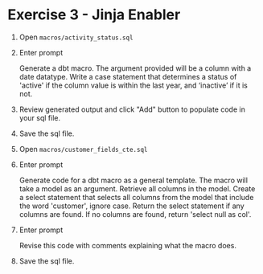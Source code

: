 # Exercise 3 - Jinja Enabler

1. Open `macros/activity_status.sql`
   
2. Enter prompt
<ul>Generate a dbt macro. The argument provided will be a column 
   with a date datatype. Write a case statement that determines 
   a status of 'active' if the column value is within the last year, 
   and ‘inactive’ if it is not.</ul>

3. Review generated output and click "Add" button to populate code
   in your sql file.
   
4. Save the sql file.
   
5. Open `macros/customer_fields_cte.sql`
   
6. Enter prompt
<ul>Generate code for a dbt macro as a general template. The macro 
   will take a model as an argument. Retrieve all columns in the model. 
   Create a select statement that selects all columns from the model 
   that include the word 'customer', ignore case. Return the select 
   statement if any columns are found. 
   If no columns are found, return 'select null as col'.</ul>

7. Enter prompt
<ul>Revise this code with comments explaining what the macro does.</ul>

8. Save the sql file.
